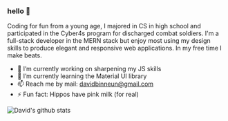 ### hello 👋
Coding for fun from a young age, I majored in CS in high school and participated in the Cyber4s program for discharged combat soldiers. I'm a full-stack developer in the MERN stack but enjoy most using my design skills to produce elegant and responsive web applications. In my free time I make beats.

- 🔭 I’m currently working on sharpening my JS skills
- 🌱 I’m currently learning the Material UI library
- 📫 Reach me by mail: davidbinneun@gmail.com
- ⚡ Fun fact: Hippos have pink milk (for real)


![David's github stats](https://github-readme-stats.vercel.app/api?username=davidbinneun&show_icons=true&count_private=true&theme=buefy)
<!--
**davidbinneun/davidbinneun** is a ✨ _special_ ✨ repository because its `README.md` (this file) appears on your GitHub profile.

Here are some ideas to get you started:

- 🔭 I’m currently working on ...
- 🌱 I’m currently learning ...
- 👯 I’m looking to collaborate on ...
- 🤔 I’m looking for help with ...
- 💬 Ask me about ...
- 📫 How to reach me: ...
- 😄 Pronouns: ...
- ⚡ Fun fact: Hippos have pink milk (for real)
-->

